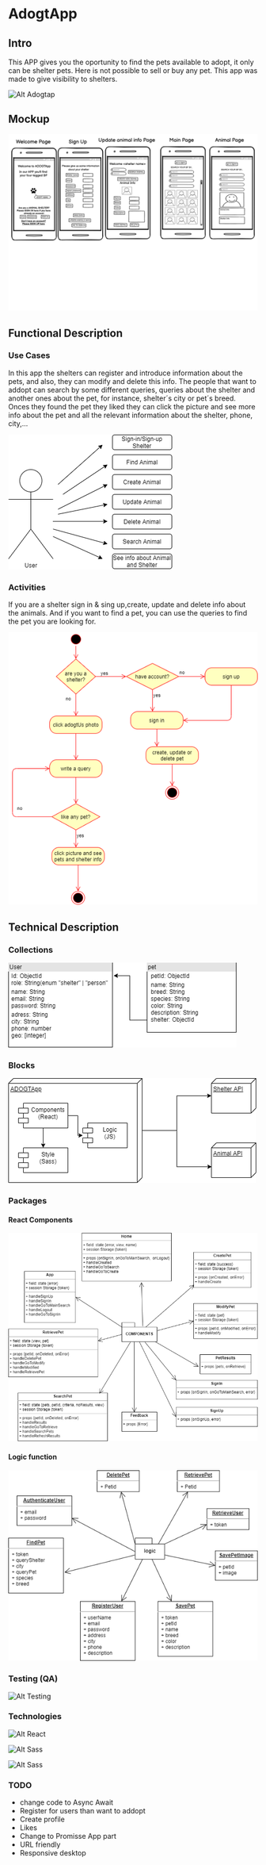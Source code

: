 # AdogtApp

## Intro

This APP gives you the oportunity to find the pets available to adopt, it only can be shelter pets. Here is not possible to sell or buy any pet. This app was made to give visibility to shelters.

![Alt Adogtap](https://media2.giphy.com/media/eYilisUwipOEM/giphy.gif?cid=ecf05e471g8xjdntjop71tdweqwwnuf5vdu8ru15eta7o9v1&rid=giphy.gif)

## Mockup

![Alt Mockup](./adogtapp-doc/mockup.png)

## Functional Description

### Use Cases

In this app the shelters can register and introduce information about the pets, and also, they can modify and delete this info.
The people that want to addopt can search by some different queries, queries about the shelter and another ones about the pet, for instance, shelter´s city or pet´s breed.
Onces they found the pet they liked they can click the picture and see more info about the pet and all the relevant information about the shelter, phone, city,...

![Alt Use Cases](./adogtapp-doc/useCases.png)

### Activities

If you are a shelter sign in & sing up,create, update and delete info about the animals. And if you want to find a pet, you can use the queries to find the pet you are looking for.


![Alt Operate Activity](./adogtapp-doc/opActivities.png)

## Technical Description

### Collections

![Alt Collections](./adogtapp-doc/collections.png)

### Blocks

![Alt Blocks](./adogtapp-doc/blocks.png)

### Packages

#### React Components 

![Alt React comonents](./adogtapp-doc/componentsReact.png)

#### Logic function

![Alt Logic function](./adogtapp-doc/logic.png)

### Testing (QA)

![Alt Testing](./adogtapp-doc/testing.png)

### Technologies

![Alt React](https://nearlearn.com/public/images/reactjs.jpg "React")

![Alt Sass](https://www.seekpng.com/png/small/377-3772047_sass-logo.png "Sass")

![Alt Sass](https://victorroblesweb.es/wp-content/uploads/2016/11/mongodb.png "MongoDB")


### TODO

- change code to Async Await
- Register for users than want to addopt
- Create profile
- Likes
- Change to Promisse App part
- URL friendly
- Responsive desktop
